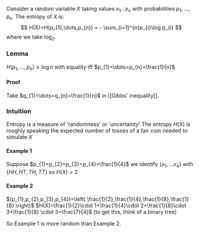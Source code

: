Consider a random variable $X$ taking values $x_{1}\dots x_{n}$ with probabilities $p_{1},\dots,p_{n}$. 
The entropy of $X$ is:
$$
H(X)=H(p_{1},\dots,p_{n}) = - \sum_{i=1}^{n}p_{i}\log p_{i}
$$
where we take $\log_{2}$.

### Lemma
$H(p_{1},\dots ,p_{n})\leq \log n$ with equality iff $p_{1}=\dots=p_{n}=\frac{1}{n}$
#### Proof
Take $q_{1}=\dots=q_{n}=\frac{1}{n}$ in [[Gibbs' inequality]].

### Intuition
Entropy is a measure of 'randomness' or 'uncertainty'
The entropy $H(X)$ is roughly speaking the expected number of tosses of a fair coin needed to simulate $X$
#### Example 1
Suppose $p_{1}=p_{2}=p_{3}=p_{4}=\frac{1}{4}$
we identify $\{ x_{1},\dots x_{4} \}$ with $\{ H H, HT, TH, TT \}$
so $H(X)=2$
#### Example 2
$(p_{1},p_{2},p_{3},p_{4})=\left( \frac{1}{2},\frac{1}{4},\frac{1}{8},\frac{1}{8} \right)$
$H(X)=\frac{1}{2}\cdot 1+\frac{1}{4}\cdot 2+\frac{1}{8}\cdot 3+\frac{1}{8} \cdot 3=\frac{7}{4}$
(to get this, think of a binary tree)

So Example 1 is more random than Example 2.

